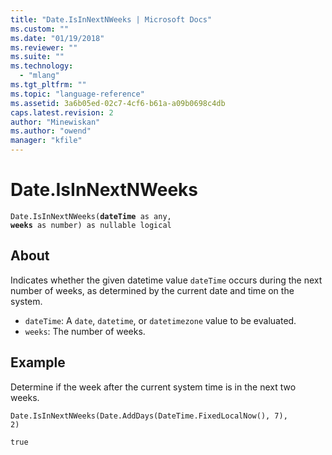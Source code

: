 ```yaml
---
title: "Date.IsInNextNWeeks | Microsoft Docs"
ms.custom: ""
ms.date: "01/19/2018"
ms.reviewer: ""
ms.suite: ""
ms.technology: 
  - "mlang"
ms.tgt_pltfrm: ""
ms.topic: "language-reference"
ms.assetid: 3a6b05ed-02c7-4cf6-b61a-a09b0698c4db
caps.latest.revision: 2
author: "Minewiskan"
ms.author: "owend"
manager: "kfile"
---
```

# Date.IsInNextNWeeks
<code>Date.IsInNextNWeeks(**dateTime** as any, **weeks** as number) as nullable logical</code>

## About

Indicates whether the given datetime value <code>dateTime</code> occurs during the next number of weeks, as determined by the current date and time on the system. 
- <code>dateTime</code>: A <code>date</code>, <code>datetime</code>, or <code>datetimezone</code> value to be evaluated. 
- <code>weeks</code>: The number of weeks.

## Example 
Determine if the week after the current system time is in the next two weeks.

<code>Date.IsInNextNWeeks(Date.AddDays(DateTime.FixedLocalNow(), 7), 2)</code>

<code>true</code>

